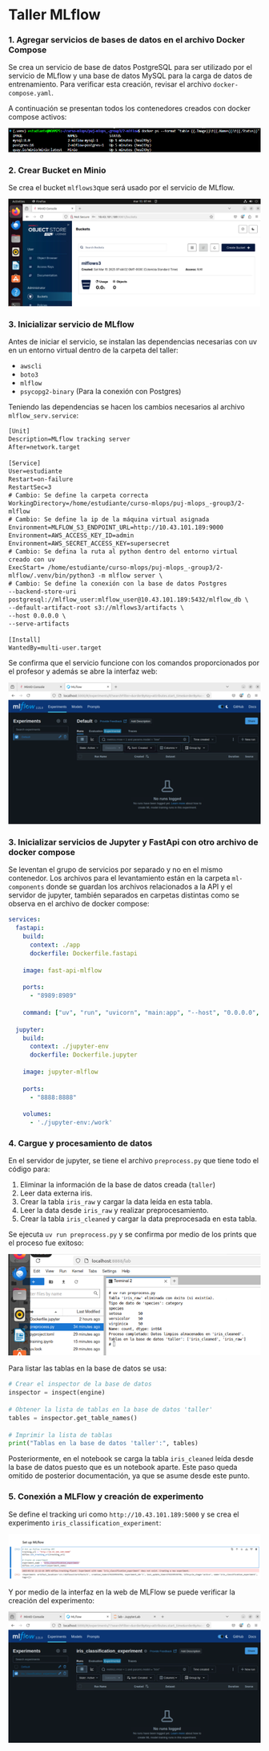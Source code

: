 # Taller MLflow

### 1. Agregar servicios de bases de datos en el archivo Docker Compose

Se crea un servicio de base de datos PostgreSQL para ser utilizado por el servicio de MLflow y una base de datos MySQL para la carga de datos de entrenamiento. Para verificar esta creación, revisar el archivo `docker-compose.yaml`.

A continuación se presentan todos los contenedores creados con docker compose activos:

![imagen](images/0-dockercompose.png)

### 2. Crear Bucket en Minio

Se crea el bucket `mlflows3`que será usado por el servicio de MLflow.

![imagen](images/2-creacion_bucket.png)

### 3. Inicializar servicio de MLflow

Antes de iniciar el servicio, se instalan las dependencias necesarias con uv en un entorno virtual dentro de la carpeta del taller:
- `awscli`
- `boto3`
- `mlflow`
- `psycopg2-binary` (Para la conexión con Postgres)

Teniendo las dependencias se hacen los cambios necesarios al archivo `mlflow_serv.service`:

```service
[Unit]
Description=MLflow tracking server
After=network.target 

[Service]
User=estudiante
Restart=on-failure
RestartSec=3
# Cambio: Se define la carpeta correcta
WorkingDirectory=/home/estudiante/curso-mlops/puj-mlops_-group3/2-mlflow
# Cambio: Se define la ip de la máquina virtual asignada
Environment=MLFLOW_S3_ENDPOINT_URL=http://10.43.101.189:9000
Environment=AWS_ACCESS_KEY_ID=admin
Environment=AWS_SECRET_ACCESS_KEY=supersecret
# Cambio: Se defina la ruta al python dentro del entorno virtual creado con uv
ExecStart= /home/estudiante/curso-mlops/puj-mlops_-group3/2-mlflow/.venv/bin/python3 -m mlflow server \
# Cambio: Se define la conexión con la base de datos Postgres
--backend-store-uri postgresql://mlflow_user:mlflow_user@10.43.101.189:5432/mlflow_db \
--default-artifact-root s3://mlflows3/artifacts \
--host 0.0.0.0 \
--serve-artifacts

[Install]
WantedBy=multi-user.target
```

Se confirma que el servicio funcione con los comandos proporcionados por el profesor y además se abre la interfaz web:

![imagen](images/3-interfaz_web_mlflow.png)

### 3. Inicializar servicios de Jupyter y FastApi con otro archivo de docker compose

Se leventan el grupo de servicios por separado y no en el mismo contenedor. Los archivos para el levantamiento están en la carpeta `ml-components` donde se guardan los archivos relacionados a la API y el servidor de jupyter, también separados en carpetas distintas como se observa en el archivo de docker compose:

```yaml
services:
  fastapi:
    build:
      context: ./app
      dockerfile: Dockerfile.fastapi
    
    image: fast-api-mlflow
    
    ports:
      - "8989:8989"

    command: ["uv", "run", "uvicorn", "main:app", "--host", "0.0.0.0", "--port", "8989", "--reload"]

  jupyter:
    build:
      context: ./jupyter-env
      dockerfile: Dockerfile.jupyter
    
    image: jupyter-mlflow

    ports:
      - "8888:8888"

    volumes:
      - './jupyter-env:/work'
```

### 4. Cargue y procesamiento de datos

En el servidor de jupyter, se tiene el archivo `preprocess.py` que tiene todo el código para:

1.  Eliminar la información de la base de datos creada (`taller`)
2.  Leer data externa iris.
3.  Crear la tabla `iris_raw` y cargar la data leída en esta tabla.
4.  Leer la data desde `iris_raw` y realizar preprocesamiento.
5.  Crear la tabla `iris_cleaned` y cargar la data preprocesada en esta tabla.

Se ejecuta `uv run preprocess.py` y se confirma por medio de los prints que el proceso fue exitoso:

![imagen](images/4-limpieza_datos.png)

Para listar las tablas en la base de datos se usa:

```python
# Crear el inspector de la base de datos
inspector = inspect(engine)

# Obtener la lista de tablas en la base de datos 'taller'
tables = inspector.get_table_names()

# Imprimir la lista de tablas
print("Tablas en la base de datos 'taller':", tables)
```
Posteriormente, en el notebook se carga la tabla `iris_cleaned` leída desde la base de datos puesto que es un notebook aparte. Este paso queda omitido de posterior documentación, ya que se asume desde este punto.

### 5. Conexión a MLFlow y creación de experimento

Se define el tracking uri como `http://10.43.101.189:5000` y se crea el experimento `iris_classification_experiment`:

![imagen](images/5-primeros_pasos_mlflow.png)

Y por medio de la interfaz en la web de MLFlow se puede verificar la creación del experimento:

![imagen](images/6-verificaion_experimento.png)